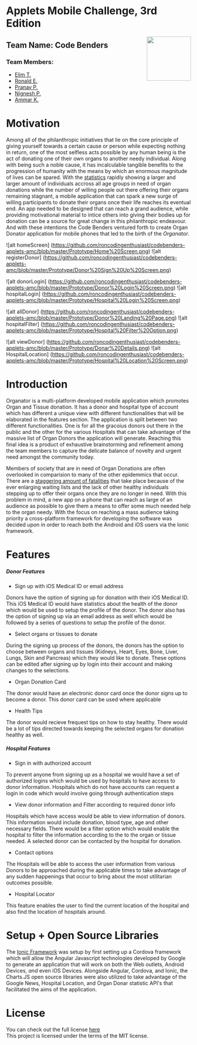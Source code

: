 # Applets Mobile Challenge, 3rd Edition

<img align="right" src="https://github.com/roncodingenthusiast/codebenders-applets-amc/blob/master/organator/www/img/logo.jpg" width="120">

## Team Name: Code Benders
### Team Members: 
* [Elim T.](https://ca.linkedin.com/in/elimt)
* [Ronald E.](https://ca.linkedin.com/in/ronaldekambi)
* [Pranav P.](https://ca.linkedin.com/in/ipranavpatel)
* [Nignesh P.](https://ca.linkedin.com/in/nignesh)
* [Ammar K.](https://ca.linkedin.com/in/ammar-khan-3a4a4121)

# Motivation
Among all of the philanthropic initiatives that lie on the core principle of giving yourself towards a certain cause or person while expecting nothing in return, one of the most selfless acts possible by any human being is the act of donating one of their own organs to another needy individual. Along with being such a noble cause, it has incalculable tangible benefits to the progression of humanity with the means by which an enormous magnitude of lives can be spared. With the [statistics](http://www.organdonor.gov/about/data.html) rapidly showing a larger and larger amount of individuals accross all age groups in need of organ donations while the number of willing people out there offering their organs remaining stagnant, a mobile application that can spark a new surge of willing participants to donate their organs once their life reaches its eventual end. An app needed to be designed that can reach a grand audience, while providing motivational material to intice others into giving their bodies up for donation can be a source for great change in this philanthropic endeavour. And with these intentions the Code Benders ventured forth to create Organ Donator application for mobile phones that led to the birth of the *Organator*. 

![alt homeScreen] (https://github.com/roncodingenthusiast/codebenders-applets-amc/blob/master/Prototype/Home%20Screen.png)
![alt registerDonor] (https://github.com/roncodingenthusiast/codebenders-applets-amc/blob/master/Prototype/Donor%20Sign%20Up%20Screen.png)

![alt donorLogin] (https://github.com/roncodingenthusiast/codebenders-applets-amc/blob/master/Prototype/Donor%20Login%20Screen.png)
![alt hospitalLogin] (https://github.com/roncodingenthusiast/codebenders-applets-amc/blob/master/Prototype/Hospital%20Login%20Screen.png)

![alt allDonor] (https://github.com/roncodingenthusiast/codebenders-applets-amc/blob/master/Prototype/Donor%20Landing%20Page.png)
![alt hospitalFilter] (https://github.com/roncodingenthusiast/codebenders-applets-amc/blob/master/Prototype/Hospital%20Filter%20Option.png)

![alt viewDonor] (https://github.com/roncodingenthusiast/codebenders-applets-amc/blob/master/Prototype/Donar%20Details.png)
![alt HospitalLocation] (https://github.com/roncodingenthusiast/codebenders-applets-amc/blob/master/Prototype/Hospital%20Location%20Screen.png)


# Introduction
Organator is a multi-platform developed mobile application which promotes Organ and Tissue donation. It has a donor and hospital type of account which has different a unique view with different functionalities that will be elaborated in the features section. The application is split between two different functionalities. One is for all the gracoius donors out there in the public and the other for the various Hospitals that can take advantage of the massive list of Organ Donors the application will generate. Reaching this final idea is a product of exhaustive brainstorming and refinement among the team members to capture the delicate balance of novelty and urgent need amongst the community today.

Members of society that are in need of Organ Donations are often overlooked in comparision to many of the other epidemmics that occur. There are a [staggering amount of fatalities](https://www.cihi.ca/en/types-of-care/specialized-services/organ-replacements/e-statistics-on-organ-transplants-waiting) that take place because of the ever enlarging waiting lists and the lack of other healthy individuals stepping up to offer their organs once they are no longer in need. With this problem in mind, a new app on a phone that can reach as large of an audience as possible to give them a means to offer some much needed help to the organ needy. With the focus on reaching a mass audience taking priority a cross-platform framework for developing the software was decided upon in order to reach both the Android and iOS users via the Ionic framework.

# Features
##### Donor Features
- Sign up with iOS Medical ID or email address

Donors have the option of signing up for donation with their iOS Medical ID. This iOS Medical ID would have statistics about the health of the donor which would be used to setup the profile of the donor. The donor also has the option of signing up via an email address as well which would be followed by a series of questions to setup
the profile of the donor.

- Select organs or tissues to donate

During the signing up process of the donors, the donors has the option to choose between organs and tissues (Kidneys, Heart, Eyes, Bone, Liver, Lungs, Skin and Pancreas) which they would like to donate. These options can be edited after signing up by login into their account and making changes to the selections.

- Organ Donation Card

The donor would have an electronic donor card once the donor signs up to become a donor. This donor card can be used where applicable

- Health Tips  

The donor would recieve frequest tips on how to stay healthy. There would be a lot of tips directed towards keeping the selected organs for donation healthy as well.

##### Hospital Features
- Sign in with authorized account

To prevent anyone from signing up as a hospital we would have a set of authorized logins which would be used by hospitals to have access to donor information. Hospitals which do not have accounts can request a login in code which would involve going through authentication steps

- View donor information and Filter according to required donor info

Hospitals which have access would be able to view information of donors. This information would include donation, blood type, age and other necessary fields. There would be a filter option which would enable the hospital to filter the information according to the to the organ or tissue needed. A selected donor can be contacted by the hospital for donation.

- Contact options

The Hospitals will be able to access the user information from various Donors to be  approached during the applicable times to take advantage of any sudden happenings that occur to bring about the most utilitarian outcomes possible.

- Hospital Locator

This feature enables the user to find the current location of the hospital and also find the location of hospitals around.

# Setup + Open Source Libraries
The [Ionic Framework](http://ionicframework.com/docs/guide/installation.html) was setup by first setting up a Cordova framework which will allow the Angular Javascript technologies developed by Google to generate an application that will work on both the Web outlets, Android Devices, _and_ even iOS Devices. Alongside Angular, Cordova, and Ionic, the Charts.JS open source libraries were also utilized to take advantage of the Google News, Hospital Location, and Organ Donar statistic API's that facilitated the aims of the application.

# License
You can check out the full license [here](https://github.com/roncodingenthusiast/codebenders-applets-amc/blob/master/LICENSE)
<br>
This project is licensed under the terms of the MIT license.
